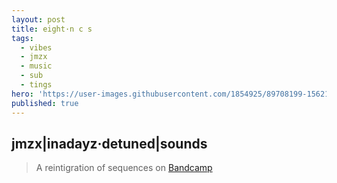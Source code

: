 ```yaml
---
layout: post
title: eight·n c s
tags:
  - vibes
  - jmzx
  - music
  - sub
  - tings
hero: 'https://user-images.githubusercontent.com/1854925/89708199-15621b80-d99f-11ea-9b2e-797273ef9636.png'
published: true
---
```

## jmzx|inadayz·detuned|sounds
>A reintigration of sequences on [Bandcamp](https://www.natural-conscious-states.bandcamp.com/releases)
